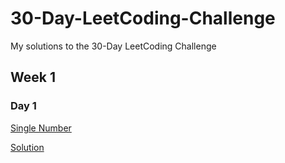 # 30-Day-LeetCoding-Challenge
My solutions to the 30-Day LeetCoding Challenge

## Week 1
### Day 1
[Single Number](https://leetcode.com/problems/single-number/)

[Solution](https://github.com/shardul08/30-Day-LeetCoding-Challenge/blob/master/Week%201/136_Single_Number.cpp)
